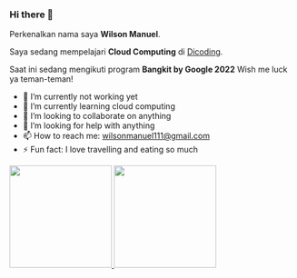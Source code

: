### Hi there 👋
Perkenalkan nama saya **Wilson Manuel**.

Saya sedang mempelajari **Cloud Computing** di [Dicoding](https://www.dicoding.com/).

Saat ini sedang mengikuti program **Bangkit by Google 2022** Wish me luck ya teman-teman!

- 🔭 I’m currently not working yet
- 🌱 I’m currently learning cloud computing
- 👯 I’m looking to collaborate on anything
- 🤔 I’m looking for help with anything
- 📫 How to reach me: wilsonmanuel111@gmail.com
- ⚡ Fun fact: I love travelling and eating so much

<p align="left">
<a href="https://github.com/doubleUM">
  <img height="180em" src="https://github-readme-stats-eight-theta.vercel.app/api?username=doubleUM&show_icons=true&theme=algolia&include_all_commits=true&count_private=true"/>
  <img height="180em" src="https://github-readme-stats-eight-theta.vercel.app/api/top-langs/?username=doubleUM&layout=compact&langs_count=8&theme=algolia"/>
</a>
</p>

<!--
**doubleUM/doubleUM** is a ✨ _special_ ✨ repository because its `README.md` (this file) appears on your GitHub profile.

Here are some ideas to get you started:

- 🔭 I’m currently working on ...
- 🌱 I’m currently learning ...
- 👯 I’m looking to collaborate on ...
- 🤔 I’m looking for help with ...
- 💬 Ask me about ...
- 📫 How to reach me: ...
- 😄 Pronouns: ...
- ⚡ Fun fact: ...
-->
